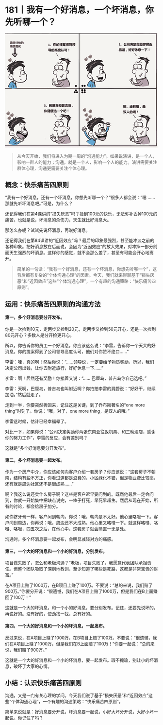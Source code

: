 # 181丨我有一个好消息，一个坏消息，你先听哪一个？

![](img/03a1ec43d50e76f1633a3a942d197890.jpg)

> 从今天开始，我们将进入为期一周的“沟通能力”。如果说演讲，是一个人，影响一群人的能力；沟通，就是一个人，影响一个人的能力。演讲需要关注群体心理，沟通更需要关注个体心理。

## 概念：快乐痛苦四原则

“我有一个好消息，还有一个坏消息，你想先听哪一个？”很多人都会说：“嗯 …… 那就先听坏消息吧。”可是，为什么？

还记得我们在第4课讲的“损失厌恶”吗？捡到100元的快乐，无法弥补丢掉100元的痛苦。也就是说，坏消息的杀伤力，天生就比好消息大。

那怎么办呢？试试先说坏消息，再说好消息。

还记得我们在第84课讲的“近因效应”吗？最后的印象最强烈，甚至能冲淡之前的各种印象。把好消息放在后面说，会因为“近因效应”的放大效果，对冲掉一部分前面天生强烈的坏消息。这样你的感觉，就不会那么差了，甚至有可能会开心地离开。

> 简单的一句话：“我有一个好消息，还有一个坏消息，你想先听哪一个”，这背后都有复杂的“个体沟通心理”的因素。今天，我们就来聊聊基于“损失厌恶”和“近因效应”这些“个体沟通心理”，一个有趣的沟通策略：“快乐痛苦四原则”。

## 运用：快乐痛苦四原则的沟通方法

#### 第一，多个好消息要分开发布。

你是一次捡到10元，走两步又捡到20元，走两步又捡到50元开心，还是一次捡到80元开心？多数人是分开捡更开心。

所以，你告诉你的员工一个好消息，你应该这么说：“李雷，告诉你一个天大的好消息。你的提案得到了公司领导高度认可，他们对你赞不绝口……”

李雷：哇，真的啊！然后你说：“……领导说，一定要给予物质奖励，所以，我们决定公司出钱，让你去附近旅行，好好休息一下……”

李雷：啊！居然还有奖励！你接着又说：“…… 巴厘岛，普吉岛你自己选吧。”

李雷：天啊，巴厘岛，普吉岛也叫附近啊？你拍拍李雷的肩膀说：“好好干，继续加油。”然后就走了。

走到一半，你要突然折回来，记住这是关键，到了乔布斯著名的“one more thing”时刻了。你说：“哦，对了，one more thing，是双人的哦。”

李雷这时候，估计已经幸福晕了。

对比一下，如果你说：“公司决定奖励你两张东南亚往返机票、和三晚酒店，感谢你的努力工作”，李雷的反应，会有差别吗？

这就是“多个好消息要分开发布”。

#### 第二，多个坏消息要一起发布。

作为一个房产中介，你应该如何向客户介绍一套房子？你应该说：“这套房子不朝南，结构有些不方正，你看过道都是浪费的，小区绿化不错，但是物业费比较高，还有就是周边社区还不是很成熟……”

啊？我这么说还卖什么房子啊？这些是客户迟早要问到的。既然他最后一定会问到，你就一开始集中把缺点说完，一棒子打死，早死早超生。然后从现在开始，所有的讨论，都会给房子加分。

如你挤牙膏一样，客户问到朝向，你说：哦，朝向是不太好。他心里咯噔一下。客户问到周边，你再说：哦，周边还不大成熟。他心里又咯噔一下。就这样咯噔、咯噔、咯噔，四五次之后，在他心中，这套房子就会简直一无是处。

沟通时，多个坏消息要一起发布，会明显减轻对方的痛感。

#### 第三，一个大的坏消息和一个小的好消息，分别发布。

项目做失败了，怎么和老板沟通？“老板，项目失败了，我愿意代表团队承担责任。但整个团队吸取了深刻地教训，至少知道了哪些是死路，这都是非常宝贵的财富。”

在A项目上赔了1000万，在B项目上赚了100万。不要说：“总的来说，我们赔了900万。”你要分开说：“很遗憾，我们在A项目上赔了1000万，但是我们在B上面赚回了100万！”

这就是一个大的坏消息，和一个小的好消息，要分别发布。记住，还要先说坏的，再说好的。没有好的，使劲找一找，总有好的。

#### 第四，一个大的好消息和一个小的坏消息，一起发布。

反过来说，在A项目上赚了1000万，在B项目上赔了100万。不要说：“很遗憾，我们在A项目上赚了1000万，但是我们在B上面赔了100万！”你要一起说：“总的来说，我们赚了900万。”

这就是一个大的好消息和一个小的坏消息，要一起发布。瑕不掩瑜，别让小的坏消息，破坏了大家的心情。

## 小结：认识快乐痛苦四原则

沟通，又是一门有关心理的学问。今天我们说了基于“损失厌恶”和“近因效应”这些“个体沟通心理”，一个有趣的沟通策略：“快乐痛苦四原则”。

简单来说就是：好消息要分开说，坏消息要一起说，小好大坏分开说，大好小坏一起说。你记住了吗？